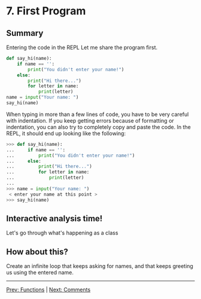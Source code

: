 # 7. First Program

## Summary

Entering the code in the REPL
Let me share the program first.
```py
def say_hi(name):
    if name == '':
        print("You didn't enter your name!")
    else:
        print("Hi there...")
        for letter in name:
            print(letter)
name = input("Your name: ")
say_hi(name)
```
When typing in more than a few lines of code, you have to be very careful with indentation. If you keep getting errors because of formatting or indentation, you can also try to completely copy and paste the code. In the REPL, it should end up looking like the following:
```py
>>> def say_hi(name):
...     if name == '':
...         print("You didn't enter your name!")
...     else:
...         print("Hi there...")
...         for letter in name:
...             print(letter)
... 
>>> name = input("Your name: ")
 < enter your name at this point >
>>> say_hi(name)
```

## Interactive analysis time!
Let's go through what's happening as a class

## How about this?
Create an infinite loop that keeps asking for names,
and that keeps greeting us using the entered name.

---
[Prev: Functions](<6-Functions.md>)   |   [Next: Comments](<8-Comments.md>)